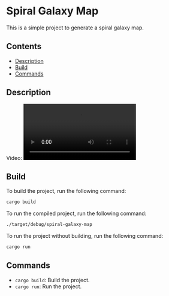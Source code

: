 # Spiral Galaxy Map

This is a simple project to generate a spiral galaxy map.

## Contents

- [Description](#build)
- [Build](#build)
- [Commands](#commands)

## Description

<!-- Add local source video -->
Video:
![Spiral Galaxy Map](./static/galaxy.webm)


## Build

To build the project, run the following command:

```bash
cargo build
```

To run the compiled project, run the following command:

```bash
./target/debug/spiral-galaxy-map
```

To run the project without building, run the following command:

```bash
cargo run
```

## Commands

- `cargo build`: Build the project.
- `cargo run`: Run the project.
